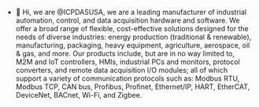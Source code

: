 - 👋 Hi, we are @ICPDASUSA, we are a leading manufacturer of industrial automation, control, and data acquisition hardware and software. We offer a broad range of flexible, cost-effective solutions designed for the needs of diverse industries: energy production (traditional & renewable), manufacturing, packaging, heavy equipment, agriculture, aerospace, oil & gas, and more. Our products include, but are in no way limited to, M2M and IoT controllers, HMIs, industrial PCs and monitors, protocol converters, and remote data acquisition I/O modules; all of which support a variety of communication protocols such as: Modbus RTU, Modbus TCP, CAN bus, Profibus, Profinet, Ethernet/IP, HART, EtherCAT, DeviceNet, BACnet, Wi-Fi, and Zigbee.
